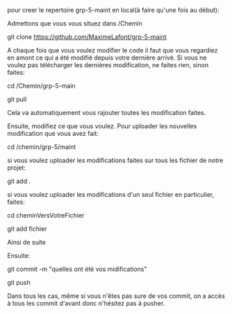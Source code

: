 pour creer le repertoire grp-5-maint en local(à faire qu'une fois au début):


Admettons que vous vous situez dans /Chemin

git clone https://github.com/MaximeLafont/grp-5-maint

A chaque fois que vous voulez modifier le code il faut que vous regardiez en amont ce qui a été modifié depuis votre dernière arrivé. Si vous ne voulez pas télécharger les dernières modification, ne faites rien, sinon faites:

cd /Chemin/grp-5-main

git pull

Cela va automatiquement vous rajouter toutes les modification faites.

Ensuite, modifiez ce que vous voulez.
Pour uploader les nouvelles modification que vous avez fait:

cd /chemin/grp-5/maint

si vous voulez uploader les modifications faites sur tous les fichier de notre projet:

git add . 

si vous voulez uploader les modifications d'un seul fichier en particulier, faites:

cd cheminVersVotreFichier

git add fichier

Ainsi de suite

Ensuite:

git commit -m "quelles ont été vos midifications"

git push

Dans tous les cas, même si vous n'êtes pas sure de vos commit, on a accès à tous les commit d'avant donc n'hésitez pas à pusher.

